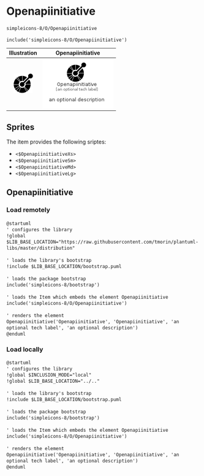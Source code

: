 # Openapiinitiative


```text
simpleicons-8/O/Openapiinitiative
```

```text
include('simpleicons-8/O/Openapiinitiative')
```



| Illustration | Openapiinitiative |
| :---: | :---: |
| ![illustration for Illustration](../../simpleicons-8/O/Openapiinitiative.png) | ![illustration for Openapiinitiative](../../simpleicons-8/O/Openapiinitiative.Local.png) |



## Sprites
The item provides the following sriptes:

- `<$OpenapiinitiativeXs>`
- `<$OpenapiinitiativeSm>`
- `<$OpenapiinitiativeMd>`
- `<$OpenapiinitiativeLg>`





## Openapiinitiative

### Load remotely
```plantuml
@startuml
' configures the library
!global $LIB_BASE_LOCATION="https://raw.githubusercontent.com/tmorin/plantuml-libs/master/distribution"

' loads the library's bootstrap
!include $LIB_BASE_LOCATION/bootstrap.puml

' loads the package bootstrap
include('simpleicons-8/bootstrap')

' loads the Item which embeds the element Openapiinitiative
include('simpleicons-8/O/Openapiinitiative')

' renders the element
Openapiinitiative('Openapiinitiative', 'Openapiinitiative', 'an optional tech label', 'an optional description')
@enduml
```

### Load locally
```plantuml
@startuml
' configures the library
!global $INCLUSION_MODE="local"
!global $LIB_BASE_LOCATION="../.."

' loads the library's bootstrap
!include $LIB_BASE_LOCATION/bootstrap.puml

' loads the package bootstrap
include('simpleicons-8/bootstrap')

' loads the Item which embeds the element Openapiinitiative
include('simpleicons-8/O/Openapiinitiative')

' renders the element
Openapiinitiative('Openapiinitiative', 'Openapiinitiative', 'an optional tech label', 'an optional description')
@enduml
```

